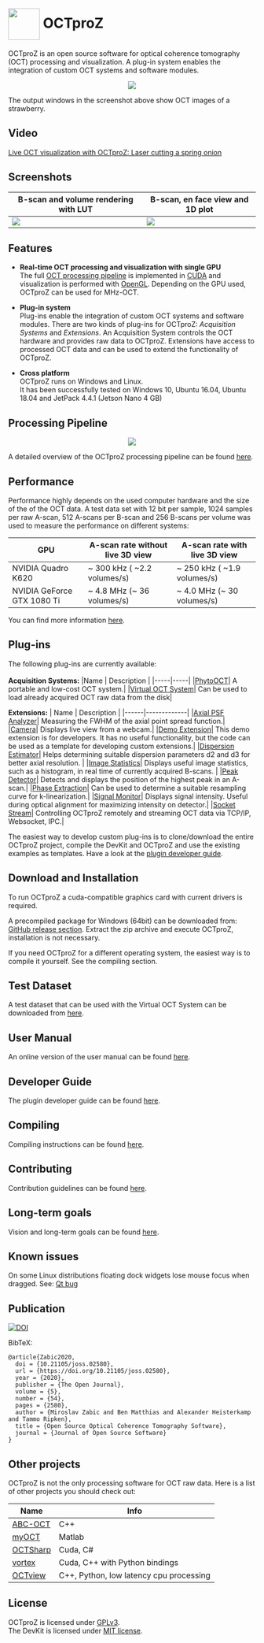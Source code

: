  # <img style="vertical-align:middle" img src="images/octproz_icon.png" width="64"> OCTproZ 

OCTproZ is an open source software for optical coherence tomography (OCT) processing and visualization. A plug-in system enables the integration of custom OCT systems and software modules.

<p align="center">
  <img src="images/octproz_screenshot_ubuntu_cropped_shadow.png">
</p>

The output windows in the screenshot above show OCT images of a strawberry. 


Video
--------
[Live OCT visualization with OCTproZ: Laser cutting a spring onion](https://www.youtube.com/watch?v=3zHdpnR9zSM)


Screenshots
--------
| B-scan and volume rendering with LUT  | B-scan, en face view and 1D plot |
| ------------- | ------------- |
| <img src="images/octproz_screenshot_jetson_nano_3d_compact_cropped_shadow.png">  | <img src="images/octproz_screenshot_jetson_nano_1d_cropped_shadow.png"  >  |


Features
--------

* **Real-time OCT processing and visualization with single GPU**  </br>
The full [OCT processing pipeline](https://spectralcode.github.io/OCTproZ/site/processing.html) is implemented in [CUDA](https://developer.nvidia.com/cuda-zone) and visualization is performed with [OpenGL](https://www.opengl.org). Depending on the GPU used, OCTproZ can be used for MHz-OCT. 

* **Plug-in system** </br>
Plug-ins enable the integration of custom OCT systems and software modules. There are two kinds of plug-ins for OCTproZ: _Acquisition Systems_ and _Extensions_. An Acquisition System controls the OCT hardware and provides raw data to OCTproZ. Extensions have access to processed OCT data and can be used to extend the functionality of OCTproZ. 

* **Cross platform** </br>
OCTproZ runs on Windows and Linux. </br>
It has been successfully tested on Windows 10, Ubuntu 16.04, Ubuntu 18.04 and JetPack 4.4.1 (Jetson Nano 4 GB)


Processing Pipeline
--------
<p align="center">
  <img src="images/octproz_processing_compact.png" >
</p>

A detailed overview of the OCTproZ processing pipeline can be found [here](https://spectralcode.github.io/OCTproZ/site/processing.html).

Performance
----------
Performance highly depends on the used computer hardware and the size of the of the OCT data. A test data set with 12 bit per sample, 1024 samples per raw A-scan, 512 A-scans per B-scan and 256 B-scans per volume was used to measure the performance on different systems:

GPU           | A-scan rate without live 3D view | A-scan rate with live 3D view
------------- | ------------- | -------------
NVIDIA Quadro K620  | ~ 300 kHz ( ~2.2 volumes/s) | ~ 250 kHz ( ~1.9 volumes/s)
NVIDIA GeForce GTX 1080 Ti  | ~ 4.8 MHz (~ 36 volumes/s) | ~ 4.0 MHz (~ 30 volumes/s)

You can find more information [here](performance.md).


Plug-ins
----------
The following plug-ins are currently available:
</br></br>
__Acquisition Systems:__
|Name | Description |
|-----|-----|
|[PhytoOCT](https://github.com/spectralcode/PhytoOCT)| A portable and low-cost OCT system.|
|[Virtual OCT System](octproz_project/octproz_plugins/octproz_virtual_oct_system)| Can be used to load already acquired OCT raw data from the disk|


__Extensions:__
| Name | Description |
|------|-------------|
|[Axial PSF Analyzer](https://github.com/spectralcode/AxialPsfAnalyzerExtension)| Measuring the FWHM of the axial point spread function.|
|[Camera](https://github.com/spectralcode/CameraExtension)| Displays live view from a webcam.|
|[Demo Extension](octproz_project/octproz_plugins/octproz_demo_extension)| This demo extension is for developers. It has no useful functionality, but the code can be used as a template for developing custom extensions.|
|[Dispersion Estimator](https://github.com/spectralcode/DispersionEstimatorExtension)| Helps determining suitable dispersion parameters d2 and d3 for better axial resolution. |
|[Image Statistics](https://github.com/spectralcode/ImageStatisticsExtension)| Displays useful image statistics, such as a histogram, in real time of currently acquired B-scans. |
|[Peak Detector](https://github.com/spectralcode/PeakDetectorExtension)| Detects and displays the position of the highest peak in an A-scan.|
|[Phase Extraction](https://github.com/spectralcode/PhaseExtractionExtension)| Can be used to determine a suitable resampling curve for k-linearization.|
|[Signal Monitor](https://github.com/spectralcode/SignalMonitorExtension)| Displays signal intensity. Useful during optical alignment for maximizing intensity on detector.|
|[Socket Stream](https://github.com/spectralcode/SocketStreamExtension)| Controlling OCTproZ remotely and streaming OCT data via TCP/IP, Websocket, IPC.|


The easiest way to develop custom plug-ins is to clone/download the entire OCTproZ project, compile the DevKit and OCTproZ and use the existing examples as templates. Have a look at the [plugin developer guide](https://spectralcode.github.io/OCTproZ/site/developer.html). 


Download and Installation
----------
To run OCTproZ a cuda-compatible graphics card with current drivers is required.

A precompiled package for Windows (64bit) can be downloaded from:
[GitHub release section](https://github.com/spectralcode/OCTproZ/releases). Extract the zip archive and execute OCTproZ, installation is not necessary.

If you need OCTproZ for a different operating system, the easiest way is to compile it yourself. See the compiling section.

Test Dataset
----------
A test dataset that can be used with the Virtual OCT System can be downloaded from [here](https://figshare.com/articles/SSOCT_test_dataset_for_OCTproZ/12356705). 

User Manual
----------
An online version of the user manual can be found [here](https://spectralcode.github.io/OCTproZ/site/index.html). 

Developer Guide
----------
The plugin developer guide can be found [here](https://spectralcode.github.io/OCTproZ/site/developer.html). 

Compiling
---------
Compiling instructions can be found [here](BUILD.md).

Contributing
----------
Contribution guidelines can be found [here](CONTRIBUTING.md).

Long-term goals
----------
Vision and long-term goals can be found [here](vision.md).

Known issues
----------
On some Linux distributions floating dock widgets lose mouse focus when dragged. See: [Qt bug](https://bugreports.qt.io/browse/QTBUG-65640)


Publication
----------
[![DOI](https://joss.theoj.org/papers/10.21105/joss.02580/status.svg)](https://doi.org/10.21105/joss.02580)


BibTeX:
```
@article{Zabic2020,
  doi = {10.21105/joss.02580},
  url = {https://doi.org/10.21105/joss.02580},
  year = {2020},
  publisher = {The Open Journal},
  volume = {5},
  number = {54},
  pages = {2580},
  author = {Miroslav Zabic and Ben Matthias and Alexander Heisterkamp and Tammo Ripken},
  title = {Open Source Optical Coherence Tomography Software},
  journal = {Journal of Open Source Software}
}
```


Other projects
----------
OCTproZ is not the only processing software for OCT raw data. Here is a list of other projects you should check out:

|Name | Info |
|-----|-----|
|[ABC-OCT](https://github.com/hn-88/FDOCT) | C++ |
|[myOCT](https://github.com/MyYo/myOCT) | Matlab |
|[OCTSharp](https://github.com/OCTSharpImaging/OCTSharp) | Cuda, C# |
|[vortex](https://www.vortex-oct.dev/) | Cuda, C++ with Python bindings |
|[OCTview](https://github.com/sstucker/OCTview) | C++, Python, low latency cpu processing |


License
----------
OCTproZ is licensed under [GPLv3](LICENSE).</br>
The DevKit is licensed under [MIT license](octproz_project/octproz_devkit/LICENSE).
